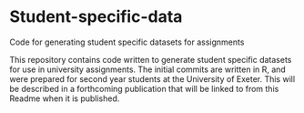 # Student-specific-data
Code for generating student specific datasets for assignments

This repository contains code written to generate student specific datasets for use in university assignments. The initial commits are written in R, and were prepared for second year students at the University of Exeter.
This will be described in a forthcoming publication that will be linked to from this Readme when it is published.
